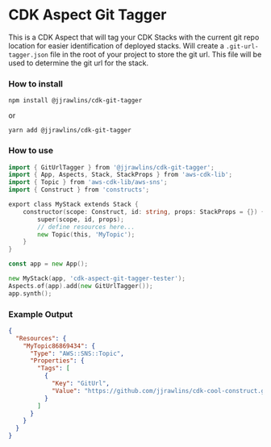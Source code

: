 # CDK Aspect Git Tagger

This is a CDK Aspect that will tag your CDK Stacks with the current git repo location for easier identification of
deployed stacks. Will create a `.git-url-tagger.json` file in the root of your project to store the git url.  This file
will be used to determine the git url for the stack.

### How to install

```shell
npm install @jjrawlins/cdk-git-tagger
```

or

```shell
yarn add @jjrawlins/cdk-git-tagger
```

### How to use

```go
import { GitUrlTagger } from '@jjrawlins/cdk-git-tagger';
import { App, Aspects, Stack, StackProps } from 'aws-cdk-lib';
import { Topic } from 'aws-cdk-lib/aws-sns';
import { Construct } from 'constructs';

export class MyStack extends Stack {
    constructor(scope: Construct, id: string, props: StackProps = {}) {
        super(scope, id, props);
        // define resources here...
        new Topic(this, 'MyTopic');
    }
}

const app = new App();

new MyStack(app, 'cdk-aspect-git-tagger-tester');
Aspects.of(app).add(new GitUrlTagger());
app.synth();
```

### Example Output

```json
{
  "Resources": {
    "MyTopic86869434": {
      "Type": "AWS::SNS::Topic",
      "Properties": {
        "Tags": [
          {
            "Key": "GitUrl",
            "Value": "https://github.com/jjrawlins/cdk-cool-construct.git"
          }
        ]
      }
    }
  }
}
```
